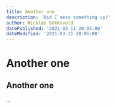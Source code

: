 ```yaml
---
title: Another one
description: 'Did I mess something up?'
author: Nicklas Bekkevold
datePublished: '2021-03-11 20:05:00'
dateModified: '2021-03-11 20:05:00'
---
```


# Another one

## Another one

...
